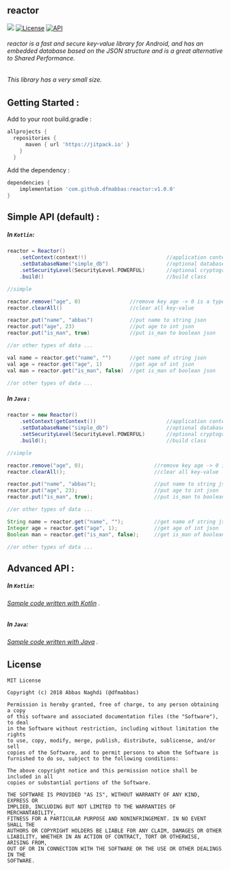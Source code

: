 ## reactor
[![](https://jitpack.io/v/dfmabbas/reactor.svg)](https://jitpack.io/#dfmAbbas/reactor)
[![License](http://img.shields.io/badge/license-MIT-green.svg?style=flat)](https://github.com/dfmabbas/reactor)
[![API](https://img.shields.io/badge/API-15%2B-blue.svg?style=flat)](https://github.com/dfmabbas/reactor)

###### reactor is a fast and secure key-value library for Android, and has an embedded database based on the JSON structure and is a great alternative to Shared Performance.
###### This library has a very small size.

## Getting Started :
Add to your root build.gradle :
```Groovy
allprojects {
  repositories {
      maven { url 'https://jitpack.io' }
    }
  }
```

Add the dependency :
```Groovy
dependencies {
    implementation 'com.github.dfmabbas:reactor:v1.0.0'
}
```

## Simple API (default) :

##### In `Kotlin`:
```Groovy
reactor = Reactor()
    .setContext(context!!)                          //application context
    .setDatabaseName("simple_db")                   //optional database name
    .setSecurityLevel(SecurityLevel.POWERFUL)       //optional cryptographic algorithm
    .build()                                        //build class

//simple

reactor.remove("age", 0)                //remove key age -> 0 is a type number
reactor.clearAll()                      //clear all key-value

reactor.put("name", "abbas")            //put name to string json
reactor.put("age", 23)                  //put age to int json
reactor.put("is_man", true)             //put is_man to boolean json

//or other types of data ...

val name = reactor.get("name", "")      //get name of string json
val age = reactor.get("age", 1)         //get age of int json
val man = reactor.get("is_man", false)  //get is_man of boolean json

//or other types of data ...

```

##### In `Java` :
```Groovy
reactor = new Reactor()
    .setContext(getContext())                       //application context
    .setDatabaseName("simple_db")                   //optional database name
    .setSecurityLevel(SecurityLevel.POWERFUL)       //optional cryptographic algorithm
    .build();                                       //build class

//simple

reactor.remove("age", 0);                       //remove key age -> 0 is a type number
reactor.clearAll();                             //clear all key-value

reactor.put("name", "abbas");                   //put name to string json
reactor.put("age", 23);                         //put age to int json
reactor.put("is_man", true);                    //put is_man to boolean json

//or other types of data ...

String name = reactor.get("name", "");          //get name of string json
Integer age = reactor.get("age", 1);            //get age of int json
Boolean man = reactor.get("is_man", false);     //get is_man of boolean json

//or other types of data ...

```

## Advanced API :

##### In `Kotlin`:
###### [Sample code written with Kotlin](sample/src/main/java/com/dfmabbas/sample/KotlinSample.kt) .

##### In `Java`:
###### [Sample code written with Java](sample/src/main/java/com/dfmabbas/sample/JavaSample.java) .

## License
    MIT License

    Copyright (c) 2018 Abbas Naghdi (@dfmabbas)

    Permission is hereby granted, free of charge, to any person obtaining a copy
    of this software and associated documentation files (the "Software"), to deal
    in the Software without restriction, including without limitation the rights
    to use, copy, modify, merge, publish, distribute, sublicense, and/or sell
    copies of the Software, and to permit persons to whom the Software is
    furnished to do so, subject to the following conditions:

    The above copyright notice and this permission notice shall be included in all
    copies or substantial portions of the Software.

    THE SOFTWARE IS PROVIDED "AS IS", WITHOUT WARRANTY OF ANY KIND, EXPRESS OR
    IMPLIED, INCLUDING BUT NOT LIMITED TO THE WARRANTIES OF MERCHANTABILITY,
    FITNESS FOR A PARTICULAR PURPOSE AND NONINFRINGEMENT. IN NO EVENT SHALL THE
    AUTHORS OR COPYRIGHT HOLDERS BE LIABLE FOR ANY CLAIM, DAMAGES OR OTHER
    LIABILITY, WHETHER IN AN ACTION OF CONTRACT, TORT OR OTHERWISE, ARISING FROM,
    OUT OF OR IN CONNECTION WITH THE SOFTWARE OR THE USE OR OTHER DEALINGS IN THE
    SOFTWARE.

